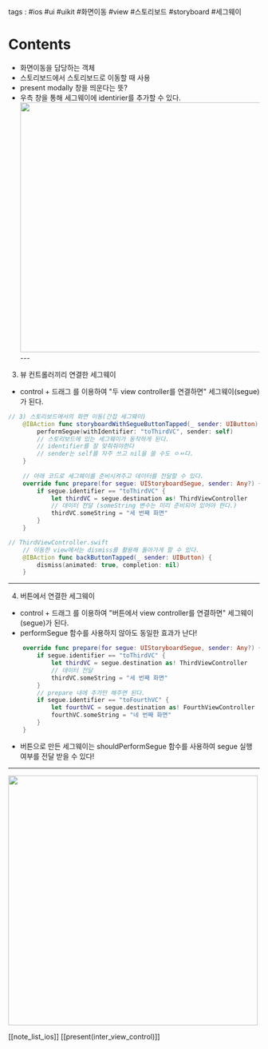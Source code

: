 tags : #ios #ui #uikit #화면이동 #view #스토리보드 #storyboard #세그웨이 

# Contents
- 화면이동을 담당하는 객체
- 스토리보드에서 스토리보드로 이동할 때 사용
- present modally 창을 띄운다는 뜻?
- 우측 창을 통해 세그웨이에 identirier를 추가할 수 있다.
<img src="https://user-images.githubusercontent.com/70102600/229506829-0646fe11-157b-40c1-912f-bfc79f9a06c6.png" width="500">---
3. 뷰 컨트롤러끼리 연결한 세그웨이
- control + 드래그 를 이용하여 "두 view controller를 연결하면" 세그웨이(segue)가 된다.
```swift
// 3) 스토리보드에서의 화면 이동(간접 세그웨이)
    @IBAction func storyboardWithSegueButtonTapped(_ sender: UIButton) {
        performSegue(withIdentifier: "toThirdVC", sender: self)
        // 스토리보드에 있는 세그웨이가 동작하게 된다.
        // identifier를 잘 맞춰줘야한다
        // sender는 self를 자주 쓰고 nil을 쓸 수도 ㅇㅆ다.
    }
    
    // 아래 코드로 세그웨이를 준비시켜주고 데이터를 전달할 수 있다.
	override func prepare(for segue: UIStoryboardSegue, sender: Any?) {
        if segue.identifier == "toThirdVC" {
            let thirdVC = segue.destination as! ThirdViewController
            // 데이터 전달 (someString 변수는 미리 준비되어 있어야 한다.)
            thirdVC.someString = "세 번째 화면"
        }
    }

// ThirdViewController.swift
	// 이동한 view에서는 dismiss를 활용해 돌아가게 할 수 있다.
	@IBAction func backButtonTapped(_ sender: UIButton) {
        dismiss(animated: true, completion: nil)   
    }
```
---
4. 버튼에서 연결한 세그웨이
- control + 드래그 를 이용하여 "버튼에서 view controller를 연결하면" 세그웨이(segue)가 된다.
- performSegue 함수를 사용하지 않아도 동일한 효과가 난다!
```swift
	override func prepare(for segue: UIStoryboardSegue, sender: Any?) {
		if segue.identifier == "toThirdVC" {
			let thirdVC = segue.destination as! ThirdViewController
			// 데이터 전달
			thirdVC.someString = "세 번째 화면"
		}
		// prepare 내에 추가만 해주면 된다.
		if segue.identifier == "toFourthVC" {
			let fourthVC = segue.destination as! FourthViewController
			fourthVC.someString = "네 번째 화면"
		}
	}
```
- 버튼으로 만든 세그웨이는 shouldPerformSegue 함수를 사용하여  segue 실행 여부를 전달 받을 수 있다!

---
<img src="https://user-images.githubusercontent.com/70102600/229507072-ee570043-4ddb-40e4-926d-eda09625ea40.png" width="500">

[[note_list_ios]]
[[present(inter_view_control)]]
